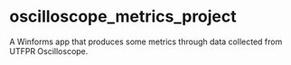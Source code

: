 # oscilloscope_metrics_project
A Winforms app that produces some metrics through data collected from UTFPR Oscilloscope.
